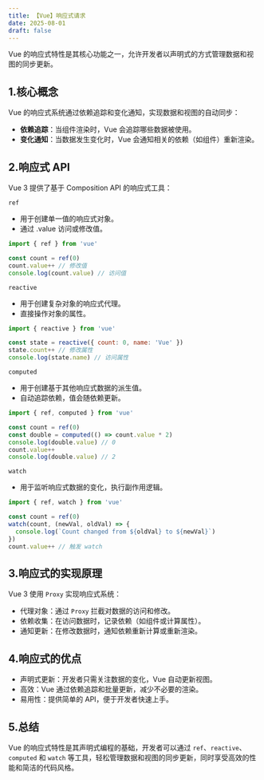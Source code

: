 ```yaml
---
title: 【Vue】响应式请求
date: 2025-08-01
draft: false
---
```


Vue 的响应式特性是其核心功能之一，允许开发者以声明式的方式管理数据和视图的同步更新。

## 1.核心概念
Vue 的响应式系统通过依赖追踪和变化通知，实现数据和视图的自动同步：

- **依赖追踪**：当组件渲染时，Vue 会追踪哪些数据被使用。
- **变化通知**：当数据发生变化时，Vue 会通知相关的依赖（如组件）重新渲染。

## 2.响应式 API
Vue 3 提供了基于 Composition API 的响应式工具：

`ref`
- 用于创建单一值的响应式对象。
- 通过 .value 访问或修改值。
```javascript
import { ref } from 'vue'

const count = ref(0)
count.value++ // 修改值
console.log(count.value) // 访问值
```

`reactive`
- 用于创建复杂对象的响应式代理。
- 直接操作对象的属性。
```javascript
import { reactive } from 'vue'

const state = reactive({ count: 0, name: 'Vue' })
state.count++ // 修改属性
console.log(state.name) // 访问属性
```

`computed`
- 用于创建基于其他响应式数据的派生值。
- 自动追踪依赖，值会随依赖更新。
```javascript
import { ref, computed } from 'vue'

const count = ref(0)
const double = computed(() => count.value * 2)
console.log(double.value) // 0
count.value++
console.log(double.value) // 2
```

`watch`
- 用于监听响应式数据的变化，执行副作用逻辑。
```javascript
import { ref, watch } from 'vue'

const count = ref(0)
watch(count, (newVal, oldVal) => {
  console.log(`Count changed from ${oldVal} to ${newVal}`)
})
count.value++ // 触发 watch
```

## 3.响应式的实现原理
Vue 3 使用 `Proxy` 实现响应式系统：

- 代理对象：通过 `Proxy` 拦截对数据的访问和修改。
- 依赖收集：在访问数据时，记录依赖（如组件或计算属性）。
- 通知更新：在修改数据时，通知依赖重新计算或重新渲染。

## 4.响应式的优点
- 声明式更新：开发者只需关注数据的变化，Vue 自动更新视图。
- 高效：Vue 通过依赖追踪和批量更新，减少不必要的渲染。
- 易用性：提供简单的 API，便于开发者快速上手。

## 5.总结
Vue 的响应式特性是其声明式编程的基础，开发者可以通过 `ref`、`reactive`、`computed` 和 `watch` 等工具，轻松管理数据和视图的同步更新，同时享受高效的性能和简洁的代码风格。